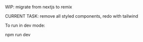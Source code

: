 WIP: migrate from nextjs to remix

CURRENT TASK: remove all styled components, redo with tailwind

To run in dev mode:

npm run dev